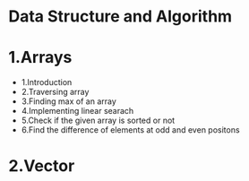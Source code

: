# Data Structure and Algorithm

# 1.Arrays
- 1.Introduction
- 2.Traversing array
- 3.Finding max of an array
- 4.Implementing linear searach
- 5.Check if the given array is sorted or not
- 6.Find the difference of elements at odd and even positons

# 2.Vector
